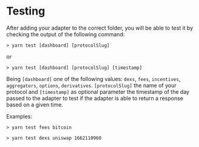 # Testing

After adding your adapter to the correct folder, you will be able to test it by checking the output of the following command:

```
> yarn test [dashboard] [protocolSlug]
```

or

```
> yarn test [dashboard] [protocolSlug] [timestamp]
```

Being `[dashboard]` one of the following values: `dexs`, `fees`, `incentives`, `aggregators`, `options`, `derivatives`. `[protocolSlug]` the name of your protocol and `[timestamp]` as optional parameter the timestamp of the day passed to the adapter to test if the adapter is able to return a response based on a given time.

Examples:

```
> yarn test fees bitcoin
```

```
> yarn test dexs uniswap 1662110960
```
